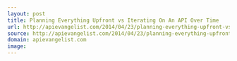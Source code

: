 ```yaml
---
layout: post
title: Planning Everything Upfront vs Iterating On An API Over Time
url: http://apievangelist.com/2014/04/23/planning-everything-upfront-vs-iterating-on-an-api-over-time/
source: http://apievangelist.com/2014/04/23/planning-everything-upfront-vs-iterating-on-an-api-over-time/
domain: apievangelist.com
image: 
---
```


